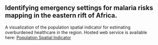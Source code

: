 ## Identifying emergency settings for malaria risks mapping in the eastern rift of Africa.

A visualization of the population spatial indicator for estimating overburdened healthcare in the region.
Hosted web service is available here:
<a href="https://ruphai.github.io/population-visualization/">Population Spatial Indicator<a/>
